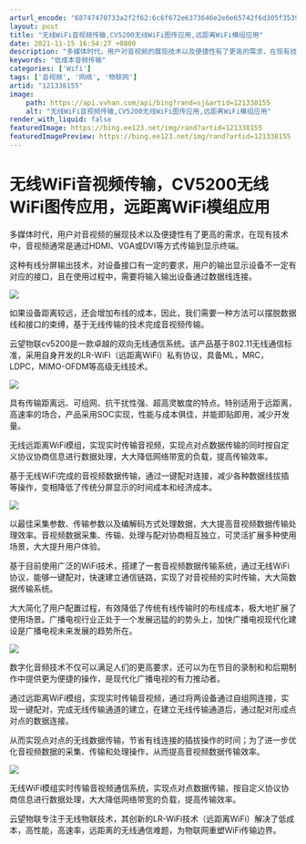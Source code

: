 ```yaml
---
arturl_encode: "68747470733a2f2f62:6c6f672e6373646e2e6e65742f6d305f35393139353430372f:61727469636c652f64657461696c732f313231333338313535"
layout: post
title: "无线WiFi音视频传输,CV5200无线WiFi图传应用,远距离WiFi模组应用"
date: 2021-11-15 16:54:27 +0800
description: "多媒体时代，用户对音视频的展现技术以及便捷性有了更高的需求，在现有技术中，音视频通常是通过HDMI、"
keywords: "低成本音频传输"
categories: ['Wifi']
tags: ['音视频', '网络', '物联网']
artid: "121338155"
image:
    path: https://api.vvhan.com/api/bing?rand=sj&artid=121338155
    alt: "无线WiFi音视频传输,CV5200无线WiFi图传应用,远距离WiFi模组应用"
render_with_liquid: false
featuredImage: https://bing.ee123.net/img/rand?artid=121338155
featuredImagePreview: https://bing.ee123.net/img/rand?artid=121338155
---
```


# 无线WiFi音视频传输，CV5200无线WiFi图传应用，远距离WiFi模组应用

多媒体时代，用户对音视频的展现技术以及便捷性有了更高的需求，在现有技术中，音视频通常是通过HDMI、VGA或DVI等方式传输到显示终端。

这种有线分屏输出技术，对设备接口有一定的要求，用户的输出显示设备不一定有对应的接口，且在使用过程中，需要将输入输出设备通过数据线连接。

![](https://i-blog.csdnimg.cn/blog_migrate/348593f521447db371377ee20c6a1ad4.jpeg)

如果设备距离较远，还会增加布线的成本，因此，我们需要一种方法可以摆脱数据线和接口的束缚，基于无线传输的技术完成音视频传输。

云望物联cv5200是一款卓越的双向无线通信系统。该产品基于802.11无线通信标准，采用自身开发的LR-WiFi（远距离WiFi）私有协议，具备ML，MRC，LDPC，MIMO-OFDM等高级无线技术。

![](https://i-blog.csdnimg.cn/blog_migrate/695f554ec1c18e191bad923af5d15505.png)

具有传输距离远、可组网、抗干扰性强、超高灵敏度的特点。特别适用于远距离，高速率的场合，产品采用SOC实现，性能与成本俱佳，并能即贴即用，减少开发量。

无线远距离WiFi模组，实现实时传输音视频，实现点对点数据传输的同时按自定义协议协商信息进行数据处理，大大降低网络带宽的负载，提高传输效率。

基于无线WiFi完成的音视频数据传输，通过一键配对连接，减少各种数据线拔插等操作，变相降低了传统分屏显示的时间成本和经济成本。

![](https://i-blog.csdnimg.cn/blog_migrate/6b0f3e5bbf93c737f06e8bc6eccfac93.jpeg)

以最佳采集参数、传输参数以及编解码方式处理数据，大大提高音视频数据传输处理效率。音视频数据采集、传输、处理与配对协商相互独立，可灵活扩展多种使用场景，大大提升用户体验。

基于目前使用广泛的WiFi技术，搭建了一套音视频数据传输系统，通过无线WiFi协议，能够一键配对，快速建立通信链路，实现了对音视频的实时传输，大大简数据传输系统。

大大简化了用户配置过程，有效降低了传统有线传输时的布线成本，极大地扩展了使用场景。广播电视行业正处于一个发展迅猛的的势头上，加快广播电视现代化建设是广播电视未来发展的趋势所在。

![](https://i-blog.csdnimg.cn/blog_migrate/7cabed72450c3ae99bfbfa8926b45f28.jpeg)

数字化音频技术不仅可以满足人们的更高要求，还可以为在节目的录制和和后期制作中提供更为便捷的操作，是现代化广播电视的有力推动者。

通过远距离WiFi模组，实现实时传输音视频，通过将两设备通过自组网连接，实现一键配对，完成无线传输通道的建立，在建立无线传输通道后，通过配对形成点对点的数据连接。

从而实现点对点的无线数据传输，节省有线连接的插拔操作的时间；为了进一步优化音视频数据的采集、传输和处理操作，从而提高音视频数据传输效率。

![](https://i-blog.csdnimg.cn/blog_migrate/6d1fd4c7f5c0fcddee4cb0a3dfe26cc9.png)

无线WiFi模组实时传输音视频通信系统，实现点对点数据传输，按自定义协议协商信息进行数据处理，大大降低网络带宽的负载，提高传输效率。

云望物联专注于无线物联技术，其创新的LR-WiFi技术（远距离WiFi）解决了低成本，高性能，高速率，远距离的无线通信难题，为物联网重塑WiFi传输边界。
